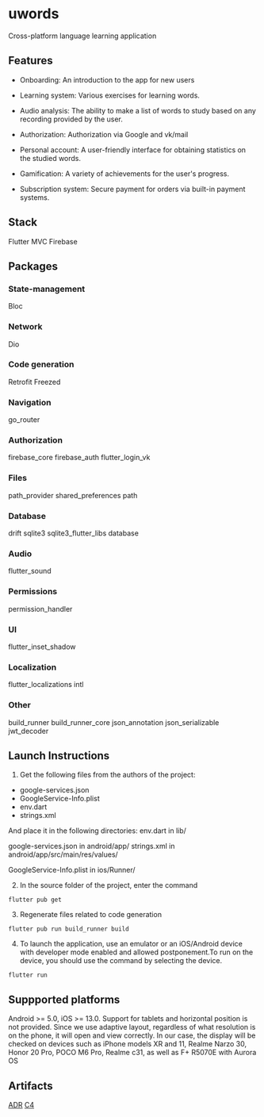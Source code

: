# uwords
Cross-platform language learning application

## Features
- Onboarding: An introduction to the app for new users

- Learning system: Various exercises for learning words.

- Audio analysis: The ability to make a list of words to study based on any recording provided by the user.

- Authorization: Authorization via Google and vk/mail

- Personal account: A user-friendly interface for obtaining statistics on the studied words.

- Gamification: A variety of achievements for the user's progress.

- Subscription system: Secure payment for orders via built-in payment systems.

## Stack
Flutter
MVC
Firebase

## Packages
### State-management
Bloc

### Network
Dio

### Code generation
Retrofit
Freezed

### Navigation
go_router

### Authorization
firebase_core
firebase_auth
flutter_login_vk

### Files
path_provider
shared_preferences 
path


### Database
drift
sqlite3
sqlite3_flutter_libs database

### Audio
flutter_sound

### Permissions
permission_handler

### UI
flutter_inset_shadow

### Localization
flutter_localizations
intl

### Other
build_runner
build_runner_core
json_annotation
json_serializable
jwt_decoder

## Launch Instructions
1. Get the following files from the authors of the project:
- google-services.json
- GoogleService-Info.plist
- env.dart
- strings.xml

And place it in the following directories:
env.dart in lib/

google-services.json in android/app/
strings.xml in android/app/src/main/res/values/

GoogleService-Info.plist in ios/Runner/

2. In the source folder of the project, enter the command

```
flutter pub get
```

3. Regenerate files related to code generation
```
flutter pub run build_runner build
```

4. To launch the application, use an emulator or an iOS/Android device with developer mode enabled and allowed postponement.To run on the device, you should use the command by selecting the device.
```
flutter run
```

## Suppported platforms
Android >= 5.0, iOS >= 13.0.
Support for tablets and horizontal position is not provided. 
Since we use adaptive layout, regardless of what resolution is on the phone, it will open and view correctly. In our case, the display will be checked on devices such as iPhone models XR and 11, Realme Narzo 30, Honor 20 Pro, POCO M6 Pro, Realme c31, as well as F+ R5070E with Aurora OS

## Artifacts
[ADR](https://docs.google.com/document/d/1oXmRUf9dTUVvZbqXc11qJrXbJp27Sv582Gu1IRCFW0g/edit?usp=sharing)
[C4](https://drive.google.com/file/d/1zznv_2it8DJi6eyWcoXtJz3KLtCwG-dH/view?usp=sharing)